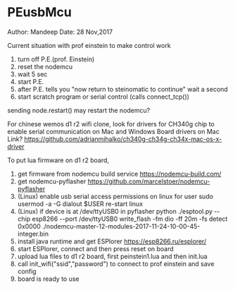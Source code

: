 # PEusbMcu
Author: Mandeep
Date: 28 Nov,2017

Current situation with prof einstein to make control work
1. turn off P.E.(prof. Einstein)
2. reset the nodemcu
3. wait 5 sec
4. start P.E.
5. after P.E. tells you "now return to steinomatic to continue" wait a second
6. start scratch program or serial control (calls connect_tcp())

sending node.restart() may restart the nodemcu?

For chinese wemos d1 r2 wifi clone, look for drivers for CH340g chip to enable serial communication on Mac and Windows
Board drivers on Mac
Link? https://github.com/adrianmihalko/ch340g-ch34g-ch34x-mac-os-x-driver

To put lua firmware on d1 r2 board, 
1. get firmware from nodemcu build service https://nodemcu-build.com/
2. get nodemcu-pyflasher https://github.com/marcelstoer/nodemcu-pyflasher
3. (Linux) enable usb serial access permissions on linux for user 
   sudo usermod -a -G dialout $USER
   re-start linux
4. (Linux) if device is at /dev/ttyUSB0 in pyflasher
python ./esptool.py --chip esp8266 --port /dev/ttyUSB0 write_flash -fm dio -ff 20m -fs detect    0x0000 ./nodemcu-master-12-modules-2017-11-24-10-00-45-integer.bin
5. install java runtime and get ESPlorer https://esp8266.ru/esplorer/
6. start ESPlorer, connect and then press reset on board
7. upload lua files to d1 r2 board, first peinstein1.lua and then init.lua
8. call init_wifi("ssid","password") to connect to prof einstein and save config
9. board is ready to use
